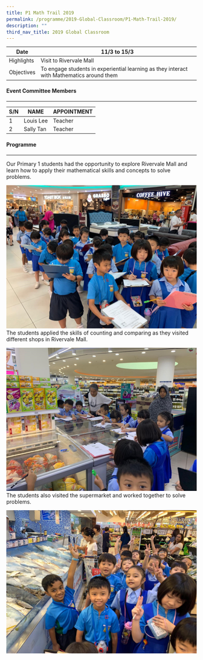 ```yaml
---
title: P1 Math Trail 2019
permalink: /programme/2019-Global-Classroom/P1-Math-Trail-2019/
description: ""
third_nav_title: 2019 Global Classroom
---
```

| Date | 11/3 to 15/3 |
|---|---|
| Highlights | Visit to Rivervale Mall |
| Objectives | To engage students in experiential learning as they interact with Mathematics around them |

#### Event Committee Members
-----------------------

| S/N | NAME | APPOINTMENT |
|---|---|---|
| 1 | Louis Lee | Teacher |
| 2 | Sally Tan | Teacher |

#### Programme
---------

  

Our Primary 1 students had the opportunity to explore Rivervale Mall and learn how to apply their mathematical skills and concepts to solve problems.

![](/images/Programme/Global%20Classroom/2019%20Global%20Classroom/P1%20Math%20Trail%202019/p11.jpg)The students applied the skills of counting and comparing as they visited different shops in Rivervale Mall.

![](/images/Programme/Global%20Classroom/2019%20Global%20Classroom/P1%20Math%20Trail%202019/p12.jpg)The students also visited the supermarket and worked together to solve problems.

![](/images/Programme/Global%20Classroom/2019%20Global%20Classroom/P1%20Math%20Trail%202019/p13.jpg)